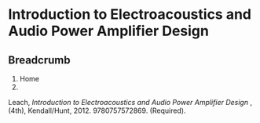 #  Introduction to Electroacoustics and Audio Power Amplifier Design

## Breadcrumb

  1. Home
  2. 

Leach, _Introduction to Electroacoustics and Audio Power Amplifier Design_ ,
(4th), Kendall/Hunt, 2012. 9780757572869. (Required).

